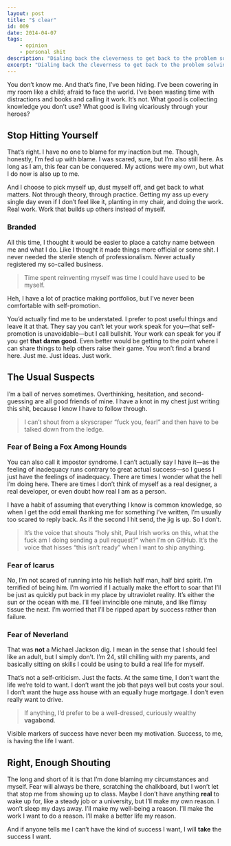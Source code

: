 ```yaml
---
layout: post
title: "$ clear"
id: 009
date: 2014-04-07
tags:
    - opinion
    - personal shit
description: "Dialing back the cleverness to get back to the problem solving."
excerpt: "Dialing back the cleverness to get back to the problem solving. This is the end of my excuses, and the beginning of paying my dues. No more bullshit."
---
```


You don’t know me. And that’s fine, I’ve been hiding. I’ve been cowering in my room like a child; afraid to face the world. I’ve been wasting time with distractions and books and calling it work. It’s not. What good is collecting knowledge you don’t use? What good is living vicariously through your heroes?

## Stop Hitting Yourself

That’s right. I have no one to blame for my inaction but me. Though, honestly, I’m fed up with blame. I was scared, sure, but I’m also still here. As long as I am, this fear can be conquered. My actions were my own, but what I do now is also up to me.

And I choose to pick myself up, dust myself off, and get back to what matters. Not through theory, through practice. Getting my ass up every single day even if I don’t feel like it, planting in my chair, and doing the work. Real work. Work that builds up others instead of myself.

### Branded
All this time, I thought it would be easier to place a catchy name between me and what I do. Like I thought it made things more official or some shit. I never needed the sterile stench of professionalism. Never actually registered my so-called business.

> Time spent reinventing myself was time I could have used to __be__ myself.

Heh, I have a lot of practice making portfolios, but I’ve never been comfortable with self-promotion.

You’d actually find me to be understated. I prefer to post useful things and leave it at that. They say you can’t let your work speak for you—that self-promotion is unavoidable—but I call bullshit. Your work can speak for you if you get __that damn good__. Even better would be getting to the point where I can share things to help others raise their game. You won’t find a brand here. Just me. Just ideas. Just work.

## The Usual Suspects

I’m a ball of nerves sometimes. Overthinking, hesitation, and second-guessing are all good friends of mine. I have a knot in my chest just writing this shit, because I know I have to follow through.

> I can’t shout from a skyscraper “fuck you, fear!” and then have to be talked 
down from the ledge.

### Fear of Being a Fox Among Hounds

You can also call it impostor syndrome. I can’t actually say I have it—as the feeling of inadequacy runs contrary to great actual success—so I guess I just have the feelings of inadequacy. There are times I wonder what the hell I’m doing here. There are times I don’t think of myself as a real designer, a real developer, or even doubt how real I am as a person.

I have a habit of assuming that everything I know is common knowledge, so when I get the odd email thanking me for something I’ve written, I’m usually too scared to reply back. As if the second I hit send, the jig is up. So I don’t.

> It’s the voice that shouts “holy shit, Paul Irish works on this, what the fuck am I doing sending a pull request?” when I’m on GitHub. It’s the voice that 
hisses “this isn’t ready” when I want to ship anything.

### Fear of Icarus

No, I’m not scared of running into his hellish half man, half bird spirit. I’m terrified of being him. I’m worried if I actually make the effort to soar that I’ll be just as quickly put back in my place by ultraviolet reality. It’s either the sun or the ocean with me. I’ll feel invincible one minute, and like flimsy tissue the next. I’m worried that I’ll be ripped apart by success rather than failure.

### Fear of Neverland

That was __not__ a Michael Jackson dig. I mean in the sense that I should feel like an adult, but I simply don’t. I’m 24, still chilling with my parents, and basically sitting on skills I could be using to build a real life for myself.

That’s not a self-criticism. Just the facts. At the same time, I don’t want the life we’re told to want. I don’t want the job that pays well but costs your soul. I don’t want the huge ass house with an equally huge mortgage. I don’t even really want to drive.

> If anything, I’d prefer to be a well-dressed, curiously wealthy __vagabond__.

Visible markers of success have never been my motivation. Success, to me, is having the life I want.

## Right, Enough Shouting

The long and short of it is that I’m done blaming my circumstances and myself. Fear will always be there, scratching the chalkboard, but I won’t let that stop me from showing up to class. Maybe I don’t have anything __real__ to wake up for, like a steady job or a university, but I’ll make my own reason. I won’t sleep my days away. I’ll make my well-being a reason. I’ll make the work I want to do a reason. I’ll make a better life my reason. 

And if anyone tells me I can’t have the kind of success I want, I will __take__ the success I want.
